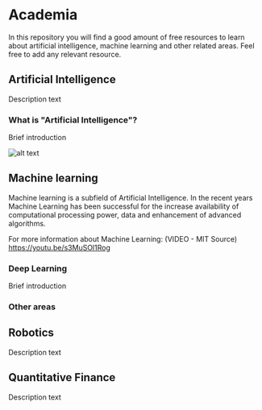 # Academia
In this repository you will find a good amount of free resources to learn about artificial intelligence, machine learning and other related areas.
Feel free to add any relevant resource.

## Artificial Intelligence
Description text

### What is "Artificial Intelligence"?
Brief introduction

![alt text](#)

## Machine learning
Machine learning is a subfield of Artificial Intelligence. In the recent years Machine Learning has been successful for the increase availability of computational processing power, data and enhancement of advanced algorithms.

For more information about Machine Learning:
(VIDEO - MIT Source) https://youtu.be/s3MuSOl1Rog

### Deep Learning
Brief introduction


### Other areas


## Robotics
Description text

## Quantitative Finance
Description text
